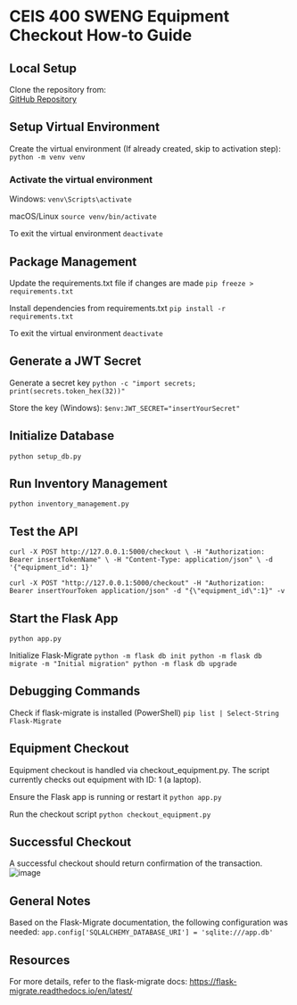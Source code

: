 # CEIS 400 SWENG Equipment Checkout How-to Guide

## Local Setup
Clone the repository from:  
[GitHub Repository](https://github.com/cmessimer/SWEng2-CourseProject)

## Setup Virtual Environment
Create the virtual environment (If already created, skip to activation step):
`python -m venv venv`

### Activate the virtual environment
Windows: 
`venv\Scripts\activate
`

macOS/Linux
`source venv/bin/activate
`

To exit the virtual environment
`deactivate
`

## Package Management
Update the requirements.txt file if changes are made
`pip freeze > requirements.txt
`

Install dependencies from requirements.txt
`pip install -r requirements.txt
`

To exit the virtual environment
`deactivate
`

## Generate a JWT Secret
Generate a secret key
`python -c "import secrets; print(secrets.token_hex(32))"
`

Store the key (Windows):
`$env:JWT_SECRET="insertYourSecret"
`

## Initialize Database
`python setup_db.py
`

## Run Inventory Management
`python inventory_management.py
`

## Test the API
`curl -X POST http://127.0.0.1:5000/checkout \
     -H "Authorization: Bearer insertTokenName" \
     -H "Content-Type: application/json" \
     -d '{"equipment_id": 1}'
`

`curl -X POST "http://127.0.0.1:5000/checkout" -H "Authorization: Bearer insertYourToken application/json" -d "{\"equipment_id\":1}" -v`

## Start the Flask App
`python app.py
`

Initialize Flask-Migrate
`python -m flask db init
python -m flask db migrate -m "Initial migration"
python -m flask db upgrade
`

## Debugging Commands
Check if flask-migrate is installed (PowerShell)
`pip list | Select-String Flask-Migrate
`

## Equipment Checkout
Equipment checkout is handled via checkout_equipment.py. The script currently checks out equipment with ID: 1 (a laptop).

Ensure the Flask app is running or restart it
`python app.py
`

Run the checkout script
`python checkout_equipment.py
`

## Successful Checkout
A successful checkout should return confirmation of the transaction.
![image](https://github.com/user-attachments/assets/12034118-07ff-497a-825f-290ecf39db20)

## General Notes
Based on the Flask-Migrate documentation, the following configuration was needed:
`app.config['SQLALCHEMY_DATABASE_URI'] = 'sqlite:///app.db'
`

## Resources
For more details, refer to the flask-migrate docs: https://flask-migrate.readthedocs.io/en/latest/
